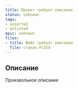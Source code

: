 ```yaml
---
title: Проект требует описания
status: unknown
tags:
- unsorted
- unlisted
epic: unknown
files:
- title: Файл требует описания
  file: стакан.FCStd
---
```



## Описание

Произвольное описание